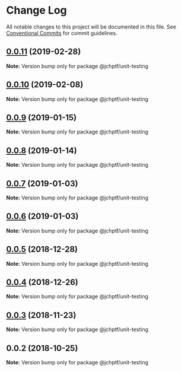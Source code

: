 # Change Log

All notable changes to this project will be documented in this file.
See [Conventional Commits](https://conventionalcommits.org) for commit guidelines.

## [0.0.11](https://github.com/jheinnic/portfolio-monorepo/compare/@jchptf/unit-testing@0.0.10...@jchptf/unit-testing@0.0.11) (2019-02-28)

**Note:** Version bump only for package @jchptf/unit-testing





## [0.0.10](https://github.com/jheinnic/portfolio-monorepo/compare/@jchptf/unit-testing@0.0.9...@jchptf/unit-testing@0.0.10) (2019-02-08)

**Note:** Version bump only for package @jchptf/unit-testing





## [0.0.9](https://github.com/jheinnic/portfolio-monorepo/compare/@jchptf/unit-testing@0.0.8...@jchptf/unit-testing@0.0.9) (2019-01-15)

**Note:** Version bump only for package @jchptf/unit-testing





## [0.0.8](https://github.com/jheinnic/portfolio-monorepo/compare/@jchptf/unit-testing@0.0.7...@jchptf/unit-testing@0.0.8) (2019-01-14)

**Note:** Version bump only for package @jchptf/unit-testing





## [0.0.7](https://github.com/jheinnic/portfolio-monorepo/compare/@jchptf/unit-testing@0.0.6...@jchptf/unit-testing@0.0.7) (2019-01-03)

**Note:** Version bump only for package @jchptf/unit-testing





## [0.0.6](https://github.com/jheinnic/portfolio-monorepo/compare/@jchptf/unit-testing@0.0.5...@jchptf/unit-testing@0.0.6) (2019-01-03)

**Note:** Version bump only for package @jchptf/unit-testing





## [0.0.5](https://github.com/jheinnic/portfolio-monorepo/compare/@jchptf/unit-testing@0.0.4...@jchptf/unit-testing@0.0.5) (2018-12-28)

**Note:** Version bump only for package @jchptf/unit-testing





## [0.0.4](https://github.com/jheinnic/portfolio-monorepo/compare/@jchptf/unit-testing@0.0.3...@jchptf/unit-testing@0.0.4) (2018-12-26)

**Note:** Version bump only for package @jchptf/unit-testing





## [0.0.3](https://github.com/jheinnic/portfolio-monorepo/compare/@jchptf/unit-testing@0.0.2...@jchptf/unit-testing@0.0.3) (2018-11-23)

**Note:** Version bump only for package @jchptf/unit-testing





## 0.0.2 (2018-10-25)

**Note:** Version bump only for package @jchptf/unit-testing
